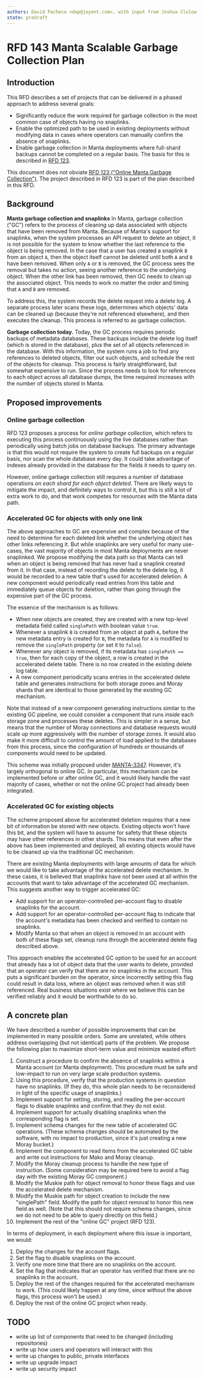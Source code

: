 ```yaml
---
authors: David Pacheco <dap@joyent.com>, with input from Joshua Clulow, Alex Wilson
state: predraft
---
```


<!--
    This Source Code Form is subject to the terms of the Mozilla Public
    License, v. 2.0. If a copy of the MPL was not distributed with this
    file, You can obtain one at http://mozilla.org/MPL/2.0/.
-->

<!--
    Copyright (c) 2018, Joyent, Inc.
-->

# RFD 143 Manta Scalable Garbage Collection Plan

## Introduction

This RFD describes a set of projects that can be delivered in a phased approach
to address several goals:

- Significantly reduce the work required for garbage collection in the most
  common case of objects having no snaplinks.
- Enable the optimized path to be used in existing deployments without modifying
  data in cases where operators can manually confirm the absence of snaplinks.
- Enable garbage collection in Manta deployments where full-shard backups cannot
  be completed on a regular basis.  The basis for this is described in [RFD
  123](../0123/README.md).

This document does not obviate [RFD 123 ("Online Manta Garbage
Collection")](../0123/README.md).  The project described in RFD 123 is part of
the plan described in this RFD.


## Background

**Manta garbage collection and snaplinks**  In Manta, garbage collection ("GC")
refers to the process of cleaning up data associated with objects that have been
removed from Manta.  Because of Manta's support for snaplinks, when the system
processes an API request to delete an object, it is not possible for the system
to know whether the last reference to the object is being removed.  In the case
that a user has created a snaplink `B` from an object `A`, then the object
itself cannot be deleted until both `A` and `B` have been removed.  When only
`A` or `B` is removed, the GC process sees the removal but takes no action,
seeing another reference to the underlying object.  When the other link has been
removed, then GC needs to clean up the associated object.  This needs to work
no matter the order and timing that `A` and `B` are removed.

To address this, the system records the delete request into a delete log.  A
separate process later scans these logs, determines which objects' data can be
cleaned up (because they're not referenced elsewhere), and then executes the
cleanup.  This process is referred to as garbage collection.

**Garbage collection today.**  Today, the GC process requires periodic backups
of metadata databases.  These backups include the delete log itself (which is
stored in the database), plus the set of all objects referenced in the database.
With this information, the system runs a job to find any references to deleted
objects, filter out such objects, and schedule the rest of the objects for
cleanup.  This process is fairly straightforward, but somewhat expensive to run.
Since the process needs to look for references to each object across all
database dumps, the time required increases with the number of objects stored in
Manta.

## Proposed improvements

### Online garbage collection

RFD 123 proposes a process for _online garbage collection_, which refers to
executing this process continuously using the live databases rather than
periodically using batch jobs on database backups.  The primary advantage is
that this would not require the system to create full backups on a regular
basis, nor scan the whole database every day.  It could take advantage of
indexes already provided in the database for the fields it needs to query on.

However, online garbage collection still requires a number of database
operations _on each shard for each object deleted_.  There are likely ways to
mitigate the impact, and definitely ways to control it, but this is still a lot
of extra work to do, and that work competes for resources with the Manta data
path.

### Accelerated GC for objects with only one link

The above approaches to GC are expensive and complex because of the need to
determine for each deleted link whether the underlying object has other links
referencing it.  But while snaplinks are very useful for many use-cases, the
vast majority of objects in most Manta deployments are never snaplinked.  We
propose modifying the data path so that Manta can tell when an object is being
removed that has never had a snaplink created from it.  In that case, instead of
recording the delete to the delete log, it would be recorded to a new table
that's used for accelerated deletion.  A new component would periodically read
entries from this table and immediately queue objects for deletion, rather than
going through the expensive part of the GC process.

The essence of the mechanism is as follows:

- When new objects are created, they are created with a new top-level metadata
  field called `singlePath` with boolean value `true`.
- Whenever a snaplink `B` is created from an object at path `A`, before the new
  metadata entry is created for `B`, the metadata for `A` is modified to remove
  the `singlePath` property (or set it to `false`).
- Whenever any object is removed, if its metadata has `singlePath == true`, then
  for each copy of the object, a row is created in the accelerated delete table.
  There is no row created in the existing delete log table.
- A new component periodically scans entries in the accelerated delete table and
  generates instructions for both storage zones and Moray shards that are
  identical to those generated by the existing GC mechanism.

Note that instead of a new component generating instructions similar to the
existing GC pipeline, we could consider a component that runs _inside_ each
storage zone and processes these deletes.  This is simpler in a sense, but means
that the number of Moray connections and database requests would scale up more
aggressively with the number of storage zones.  It would also make it more
difficult to control the amount of load applied to the databases from this
process, since the configuration of hundreds or thousands of components would
need to be updated.

This scheme was initially proposed under
[MANTA-3347](https://smartos.org/bugview/MANTA-3347).  However, it's largely
orthogonal to online GC.  In particular, this mechanism can be implemented
before or after online GC, and it would likely handle the vast majority of
cases, whether or not the online GC project had already been integrated.

### Accelerated GC for existing objects

The scheme proposed above for accelerated deletion requires that a new bit of
information be stored with new objects.  Existing objects won't have this bit,
and the system will have to assume for safety that these objects may have other
references in other shards.  This means that even after the above has been
implemented and deployed, all existing objects would have to be cleaned up via
the traditional GC mechanism.

There are existing Manta deployments with large amounts of data for which we
would like to take advantage of the accelerated delete mechanism.  In these
cases, it is believed that snaplinks have not been used at all within the
accounts that want to take advantage of the accelerated GC mechanism.  This
suggests another way to trigger accelerated GC:

- Add support for an operator-controlled per-account flag to disable snaplinks
  for the account.
- Add support for an operator-controlled per-account flag to indicate that the
  account's metadata has been checked and verified to contain no snaplinks.
- Modify Manta so that when an object is removed in an account with both of
  these flags set, cleanup runs through the accelerated delete flag described
  above.

This approach enables the accelerated GC option to be used for an account that
already has a lot of object data that the user wants to delete, provided that an
operator can verify that there are no snaplinks in the account.  This puts a
significant burden on the operator, since incorrectly setting this flag could
result in data loss, where an object was removed when it was still referenced.
Real business situations exist where we believe this can be verified reliably
and it would be worthwhile to do so.

## A concrete plan

We have described a number of possible improvements that can be implemented in
many possible orders.  Some are unrelated, while others address overlapping (but
not identical) parts of the problem.  We propose the following plan to maximize
short-term value and minimize wasted effort:

1.  Construct a procedure to confirm the absence of snaplinks within a Manta
    account (or Manta deployment).  This procedure must be safe and low-impact to
    run on very large scale production systems.
2.  Using this procedure, verify that the production systems in question have no
    snaplinks.  (If they do, this whole plan needs to be reconsidered in light of
    the specific usage of snaplinks.)
3.  Implement support for setting, storing, and reading the per-account flags to
    disable snaplinks and confirm that they do not exist.
4.  Implement support for actually disabling snaplinks when the corresponding
    flag is set.
5.  Implement schema changes for the new table of accelerated GC operations.
    (These schema changes should be automated by the software, with no impact to
    production, since it's just creating a new Moray bucket.)
6.  Implement the component to read items from the accelerated GC table and write
    out instructions for Mako and Moray cleanup.
7.  Modify the Moray cleanup process to handle the new type of instruction.
    (Some consideration may be required here to avoid a flag day with the
    existing Moray GC component.)
8.  Modify the Muskie path for object removal to honor these flags and use the
    accelerated delete mechanism.
9.  Modify the Muskie path for object creation to include the new "singlePath"
    field.  Modify the path for object removal to honor this new field as well.
    (Note that this should not require schema changes, since we do not need to
    be able to query directly on this field.)
10. Implement the rest of the "online GC" project (RFD 123).

In terms of deployment, in each deployment where this issue is important, we would:

1. Deploy the changes for the account flags.
2. Set the flag to disable snaplinks on the account.
3. Verify one more time that there are no snaplinks on the account.
4. Set the flag that indicates that an operator has verified that there are no
   snaplinks in the account.
5. Deploy the rest of the changes required for the accelerated mechanism to work.
   (This could likely happen at any time, since without the above flags, this
   process won't be used.)
6. Deploy the rest of the online GC project when ready.

## TODO

- write up list of components that need to be changed (including repositories)
- write up how users and operators will interact with this
- write up changes to public, private interfaces
- write up upgrade impact
- write up security impact
